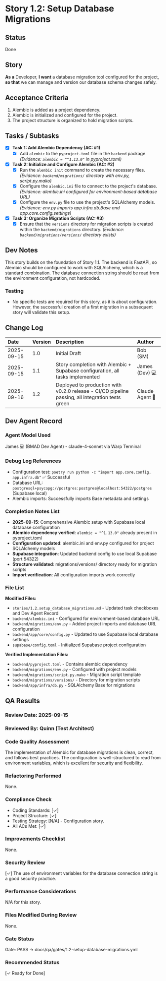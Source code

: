 # Story 1.2: Setup Database Migrations

## Status
Done

## Story
**As a** Developer,
**I want** a database migration tool configured for the project,
**so that** we can manage and version our database schema changes safely.

## Acceptance Criteria
1. Alembic is added as a project dependency.
2. Alembic is initialized and configured for the project.
3. The project structure is organized to hold migration scripts.

## Tasks / Subtasks
- [x] **Task 1: Add Alembic Dependency (AC: #1)**
    - [x] Add `alembic` to the `pyproject.toml` file in the `backend` package. *(Evidence: `alembic = "^1.13.0"` in pyproject.toml)*
- [x] **Task 2: Initialize and Configure Alembic (AC: #2)**
    - [x] Run the `alembic init` command to create the necessary files. *(Evidence: `backend/migrations/` directory with env.py, script.py.mako)*
    - [x] Configure the `alembic.ini` file to connect to the project's database. *(Evidence: alembic.ini configured for environment-based database URL)*
    - [x] Configure the `env.py` file to use the project's SQLAlchemy models. *(Evidence: env.py imports app.infra.db.Base and app.core.config.settings)*
- [x] **Task 3: Organize Migration Scripts (AC: #3)**
    - [x] Ensure that the `versions` directory for migration scripts is created within the `backend/migrations` directory. *(Evidence: `backend/migrations/versions/` directory exists)*

## Dev Notes
This story builds on the foundation of Story 1.1. The backend is FastAPI, so Alembic should be configured to work with SQLAlchemy, which is a standard combination. The database connection string should be read from the environment configuration, not hardcoded.

### Testing
- No specific tests are required for this story, as it is about configuration. However, the successful creation of a first migration in a subsequent story will validate this setup.

## Change Log
| Date | Version | Description | Author |
| :--- | :--- | :--- | :--- |
| 2025-09-15 | 1.0 | Initial Draft | Bob (SM) |
| 2025-09-15 | 1.1 | Story completion with Alembic + Supabase configuration, all tasks implemented | James (Dev) 💻 |
| 2025-09-16 | 1.2 | Deployed to production with v0.2.0 release - CI/CD pipeline passing, all integration tests green | Claude Agent 🤖 |

## Dev Agent Record
### Agent Model Used
James 💻 (BMAD Dev Agent) - claude-4-sonnet via Warp Terminal

### Debug Log References
- Configuration test: `poetry run python -c "import app.core.config, app.infra.db"` ✅ Successful
- Database URL: `postgresql+psycopg://postgres:postgres@localhost:54322/postgres` (Supabase local)
- Alembic imports: Successfully imports Base metadata and settings

### Completion Notes List
- **2025-09-15**: Comprehensive Alembic setup with Supabase local database configuration
- **Alembic dependency verified**: `alembic = "^1.13.0"` already present in pyproject.toml
- **Configuration updated**: alembic.ini and env.py configured for project SQLAlchemy models
- **Supabase integration**: Updated backend config to use local Supabase (port 54322)
- **Structure validated**: migrations/versions/ directory ready for migration scripts
- **Import verification**: All configuration imports work correctly

### File List
**Modified Files:**
- `stories/1.2.setup_database_migrations.md` - Updated task checkboxes and Dev Agent Record
- `backend/alembic.ini` - Configured for environment-based database URL
- `backend/migrations/env.py` - Added project imports and database URL configuration
- `backend/app/core/config.py` - Updated to use Supabase local database settings
- `supabase/config.toml` - Initialized Supabase project configuration

**Verified Implementation Files:**
- `backend/pyproject.toml` - Contains alembic dependency
- `backend/migrations/env.py` - Configured with project models
- `backend/migrations/script.py.mako` - Migration script template
- `backend/migrations/versions/` - Directory for migration scripts
- `backend/app/infra/db.py` - SQLAlchemy Base for migrations

## QA Results

### Review Date: 2025-09-15

### Reviewed By: Quinn (Test Architect)

### Code Quality Assessment
The implementation of Alembic for database migrations is clean, correct, and follows best practices. The configuration is well-structured to read from environment variables, which is excellent for security and flexibility.

### Refactoring Performed
None.

### Compliance Check
- Coding Standards: [✓]
- Project Structure: [✓]
- Testing Strategy: [N/A] - Configuration story.
- All ACs Met: [✓]

### Improvements Checklist
None.

### Security Review
[✓] The use of environment variables for the database connection string is a good security practice.

### Performance Considerations
N/A for this story.

### Files Modified During Review
None.

### Gate Status
Gate: PASS → docs/qa/gates/1.2-setup-database-migrations.yml

### Recommended Status
[✓ Ready for Done]

